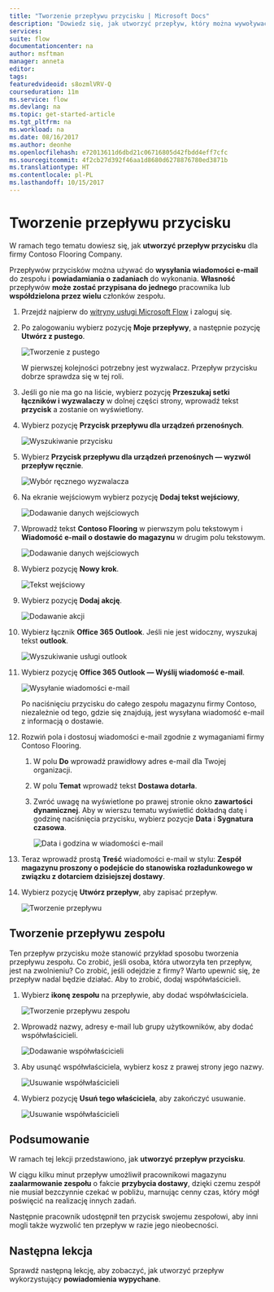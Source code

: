 ```yaml
---
title: "Tworzenie przepływu przycisku | Microsoft Docs"
description: "Dowiedz się, jak utworzyć przepływ, który można wywoływać za pomocą przycisku."
services: 
suite: flow
documentationcenter: na
author: msftman
manager: anneta
editor: 
tags: 
featuredvideoid: s8ozmlVRV-Q
courseduration: 11m
ms.service: flow
ms.devlang: na
ms.topic: get-started-article
ms.tgt_pltfrm: na
ms.workload: na
ms.date: 08/16/2017
ms.author: deonhe
ms.openlocfilehash: e72013611d6dbd21c06716805d42fbdd4eff7cfc
ms.sourcegitcommit: 4f2cb27d392f46aa1d8680d6278876780ed3871b
ms.translationtype: HT
ms.contentlocale: pl-PL
ms.lasthandoff: 10/15/2017
---
```

# <a name="create-a-button-flow"></a>Tworzenie przepływu przycisku
W ramach tego tematu dowiesz się, jak **utworzyć przepływ przycisku** dla firmy Contoso Flooring Company. 

Przepływów przycisków można używać do **wysyłania wiadomości e-mail** do zespołu i **powiadamiania o zadaniach** do wykonania. **Własność** przepływów **może zostać przypisana do jednego** pracownika lub **współdzielona przez wielu** członków zespołu.  

1. Przejdź najpierw do [witryny usługi Microsoft Flow](https://ms.flow.microsoft.com) i zaloguj się.
2. Po zalogowaniu wybierz pozycję **Moje przepływy**, a następnie pozycję **Utwórz z pustego**.
   
    ![Tworzenie z pustego](./media/learning-create-button-flow/2-create-from-blank.png)
   
    W pierwszej kolejności potrzebny jest wyzwalacz. Przepływ przycisku dobrze sprawdza się w tej roli. 
3. Jeśli go nie ma go na liście, wybierz pozycję **Przeszukaj setki łączników i wyzwalaczy** w dolnej części strony, wprowadź tekst **przycisk** a zostanie on wyświetlony. 
4. Wybierz pozycję **Przycisk przepływu dla urządzeń przenośnych**.
   
    ![Wyszukiwanie przycisku](./media/learning-create-button-flow/3-button-flow.png) 
5. Wybierz **Przycisk przepływu dla urządzeń przenośnych — wyzwól przepływ ręcznie**.
   
    ![Wybór ręcznego wyzwalacza](./media/learning-create-button-flow/4-press-it.png)
6. Na ekranie wejściowym wybierz pozycję **Dodaj tekst wejściowy**,
   
    ![Dodawanie danych wejściowych](./media/learning-create-button-flow/5-add-input.png)
7. Wprowadź tekst **Contoso Flooring** w pierwszym polu tekstowym i **Wiadomość e-mail o dostawie do magazynu** w drugim polu tekstowym.
   
    ![Dodawanie danych wejściowych](./media/learning-create-button-flow/6-text-for-flow.png)
8. Wybierz pozycję **Nowy krok**. 
   
    ![Tekst wejściowy](./media/learning-create-button-flow/7-input-description.png)
9. Wybierz pozycję **Dodaj akcję**. 
   
    ![Dodawanie akcji](./media/learning-create-button-flow/8-add-an-action.png)
10. Wybierz łącznik **Office 365 Outlook**. Jeśli nie jest widoczny, wyszukaj tekst **outlook**.
    
     ![Wyszukiwanie usługi outlook](./media/learning-create-button-flow/9-search-outlook.png)
11. Wybierz pozycję **Office 365 Outlook — Wyślij wiadomość e-mail**.
    
     ![Wysyłanie wiadomości e-mail](./media/learning-create-button-flow/10-send-email.png)
    
     Po naciśnięciu przycisku do całego zespołu magazynu firmy Contoso, niezależnie od tego, gdzie się znajdują, jest wysyłana wiadomość e-mail z informacją o dostawie.
12. Rozwiń pola i dostosuj wiadomości e-mail zgodnie z wymaganiami firmy Contoso Flooring.
    
    1. W polu **Do** wprowadź prawidłowy adres e-mail dla Twojej organizacji.
    2. W polu **Temat** wprowadź tekst **Dostawa dotarła**. 
    3. Zwróć uwagę na wyświetlone po prawej stronie okno **zawartości dynamicznej**. Aby w wierszu tematu wyświetlić dokładną datę i godzinę naciśnięcia przycisku, wybierz pozycje **Data** i **Sygnatura czasowa**. 
       
        ![Data i godzina w wiadomości e-mail](./media/learning-create-button-flow/11-email-date-time.png)
13. Teraz wprowadź prostą **Treść** wiadomości e-mail w stylu: **Zespół magazynu proszony o podejście do stanowiska rozładunkowego w związku z dotarciem dzisiejszej dostawy**.
14. Wybierz pozycję **Utwórz przepływ**, aby zapisać przepływ.
    
     ![Tworzenie przepływu](./media/learning-create-button-flow/12-create-flow.png)

## <a name="create-a-team-flow"></a>Tworzenie przepływu zespołu
Ten przepływ przycisku może stanowić przykład sposobu tworzenia przepływu zespołu. Co zrobić, jeśli osoba, która utworzyła ten przepływ, jest na zwolnieniu? Co zrobić, jeśli odejdzie z firmy? Warto upewnić się, że przepływ nadal będzie działać. Aby to zrobić, dodaj współwłaścicieli.

1. Wybierz **ikonę zespołu** na przepływie, aby dodać współwłaściciela.
   
    ![Tworzenie przepływu zespołu](./media/learning-create-button-flow/13-create-team-flow.png) 
2. Wprowadź nazwy, adresy e-mail lub grupy użytkowników, aby dodać współwłaścicieli.
   
    ![Dodawanie współwłaścicieli](./media/learning-create-button-flow/14-add-co-owners.png)
3. Aby usunąć współwłaściciela, wybierz kosz z prawej strony jego nazwy.
   
    ![Usuwanie współwłaścicieli](./media/learning-create-button-flow/15-remove-co-owners.png)
4. Wybierz pozycję **Usuń tego właściciela**, aby zakończyć usuwanie.
   
    ![Usuwanie współwłaścicieli](./media/learning-create-button-flow/16-agree-to-remove.png)

## <a name="summary"></a>Podsumowanie
W ramach tej lekcji przedstawiono, jak **utworzyć przepływ przycisku**. 

W ciągu kilku minut przepływ umożliwił pracownikowi magazynu **zaalarmowanie zespołu** o fakcie **przybycia dostawy**, dzięki czemu zespół nie musiał bezczynnie czekać w pobliżu, marnując cenny czas, który mógł poświęcić na realizację innych zadań. 

Następnie pracownik udostępnił ten przycisk swojemu zespołowi, aby inni mogli także wyzwolić ten przepływ w razie jego nieobecności.

## <a name="next-lesson"></a>Następna lekcja
Sprawdź następną lekcję, aby zobaczyć, jak utworzyć przepływ wykorzystujący **powiadomienia wypychane**.

